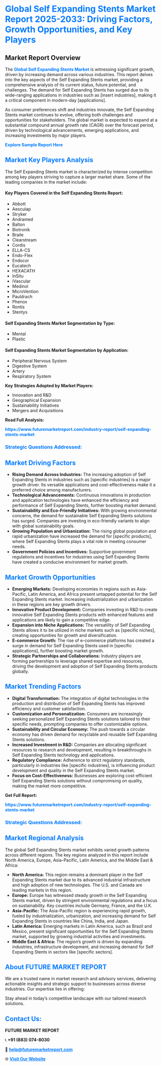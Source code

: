 <h1 style="color: #007BFF;">Global Self Expanding Stents Market Report 2025-2033: Driving Factors, Growth Opportunities, and Key Players</h1>

<section id="overview">
<h2>Market Report Overview</h2>
<p>The <a href="https://www.futuremarketreport.com/industry-report/self-expanding-stents-market" style="color: #007BFF; text-decoration: none;"><strong>Global Self Expanding Stents Market</strong></a> is witnessing significant growth, driven by increasing demand across various industries. This report delves into the key aspects of the Self Expanding Stents market, providing a comprehensive analysis of its current status, future potential, and challenges. The demand for Self Expanding Stents has surged due to its wide-ranging applications in industries such as [insert industries], making it a critical component in modern-day [applications].</p>
<p>As consumer preferences shift and industries innovate, the Self Expanding Stents market continues to evolve, offering both challenges and opportunities for stakeholders. The global market is expected to expand at a substantial compound annual growth rate (CAGR) over the forecast period, driven by technological advancements, emerging applications, and increasing investments by major players.</p>
</section>

<section id="overview">
<p><a href="https://www.futuremarketreport.com/request-sample/reportId=55612" style="color: #007BFF; text-decoration: none;"><strong>Explore Sample Report Here</strong></a></p>
</section>

<section id="key-players">
<h2 style="color: #007BFF;">Market Key Players Analysis</h2>
<p>The Self Expanding Stents market is characterized by intense competition among key players striving to capture a larger market share. Some of the leading companies in the market include:</p>
<h4>Key Players Covered in the Self Expanding Stents Report:</h4>
<ul><li>Abbott</li><li>Aesculap</li><li>Stryker</li><li>Andramed</li><li>Balton</li><li>Biotronik</li><li>Braile</li><li>Clearstream</li><li>Cordis</li><li>ELLA-CS</li><li>Endo-Flex</li><li>Endocor</li><li>Eucatech</li><li>HEXACATH</li><li>InSitu</li><li>iVascular</li><li>Medinol</li><li>MicroVention</li><li>Pauldrach</li><li>Phenox</li><li>Rontis</li><li>Stentys</li></ul>
<h4>Self Expanding Stents Market Segmentation by Type:</h4>
<ul><li>Mental</li><li>Plastic</li></ul>

<h4>Self Expanding Stents Market Segmentation by Application:</h4>
<ul><li>Peripheral Nervous System</li><li>Digestive System</li><li>Artery</li><li>Respiratory System</li></ul>
<p><strong>Key Strategies Adopted by Market Players:</strong></p>
<ul>
<li>Innovation and R&D</li>
<li>Geographical Expansion</li>
<li>Sustainability Initiatives</li>
<li>Mergers and Acquisitions</li>
</ul>
</section>

<section>
<p><strong>Read Full Analysis: </strong></p><a href="https://www.futuremarketreport.com/industry-report/self-expanding-stents-market" style="color: #007BFF; text-decoration: none;"><strong>https://www.futuremarketreport.com/industry-report/self-expanding-stents-market</strong></a>
<h3 style="color: #007BFF;">Strategic Questions Addressed:</h3>
</section>

<section id="driving-factors">
<h2 style="color: #007BFF;">Market Driving Factors</h2>
<ul>
<li><strong>Rising Demand Across Industries:</strong> The increasing adoption of Self Expanding Stents in industries such as [specific industries] is a major growth driver. Its versatile applications and cost-effectiveness make it a preferred choice among manufacturers.</li>
<li><strong>Technological Advancements:</strong> Continuous innovations in production and application technologies have enhanced the efficiency and performance of Self Expanding Stents, further boosting market demand.</li>
<li><strong>Sustainability and Eco-Friendly Initiatives:</strong> With growing environmental concerns, the demand for sustainable Self Expanding Stents solutions has surged. Companies are investing in eco-friendly variants to align with global sustainability goals.</li>
<li><strong>Growing Population and Urbanization:</strong> The rising global population and rapid urbanization have increased the demand for [specific products], where Self Expanding Stents plays a vital role in meeting consumer needs.</li>
<li><strong>Government Policies and Incentives:</strong> Supportive government regulations and incentives for industries using Self Expanding Stents have created a conducive environment for market growth.</li>
</ul>
</section>

<section id="growth-opportunities">
<h2 style="color: #007BFF;">Market Growth Opportunities</h2>
<ul>
<li><strong>Emerging Markets:</strong> Developing economies in regions such as Asia-Pacific, Latin America, and Africa present untapped potential for the Self Expanding Stents market. Increasing industrialization and urbanization in these regions are key growth drivers.</li>
<li><strong>Innovative Product Development:</strong> Companies investing in R&D to create innovative Self Expanding Stents products with enhanced features and applications are likely to gain a competitive edge.</li>
<li><strong>Expansion into Niche Applications:</strong> The versatility of Self Expanding Stents allows it to be utilized in niche markets such as [specific niches], creating opportunities for growth and diversification.</li>
<li><strong>E-commerce Growth:</strong> The rise of e-commerce platforms has created a surge in demand for Self Expanding Stents used in [specific applications], further boosting market growth.</li>
<li><strong>Strategic Partnerships and Collaborations:</strong> Industry players are forming partnerships to leverage shared expertise and resources, driving the development and adoption of Self Expanding Stents products globally.</li>
</ul>
</section>

<section id="trending-factors">
<h2 style="color: #007BFF;">Market Trending Factors</h2>
<ul>
<li><strong>Digital Transformation:</strong> The integration of digital technologies in the production and distribution of Self Expanding Stents has improved efficiency and customer satisfaction.</li>
<li><strong>Customization and Personalization:</strong> Consumers are increasingly seeking personalized Self Expanding Stents solutions tailored to their specific needs, prompting companies to offer customizable options.</li>
<li><strong>Sustainability and Circular Economy:</strong> The push towards a circular economy has driven demand for recyclable and reusable Self Expanding Stents solutions.</li>
<li><strong>Increased Investment in R&D:</strong> Companies are allocating significant resources to research and development, resulting in breakthroughs in Self Expanding Stents technology and applications.</li>
<li><strong>Regulatory Compliance:</strong> Adherence to strict regulatory standards, particularly in industries like [specific industries], is influencing product development and quality in the Self Expanding Stents market.</li>
<li><strong>Focus on Cost-Effectiveness:</strong> Businesses are exploring cost-efficient Self Expanding Stents solutions without compromising on quality, making the market more competitive.</li>
</ul>
</section>

<section>
<p><strong>Get Full Report: </strong></p><a href="https://www.futuremarketreport.com/industry-report/self-expanding-stents-market" style="color: #007BFF; text-decoration: none;"><strong>https://www.futuremarketreport.com/industry-report/self-expanding-stents-market</strong></a>
<h3 style="color: #007BFF;">Strategic Questions Addressed:</h3>
</section>


<section id="regional-analysis">
<h2 style="color: #007BFF;">Market Regional Analysis</h2>
<p>The global Self Expanding Stents market exhibits varied growth patterns across different regions. The key regions analyzed in this report include North America, Europe, Asia-Pacific, Latin America, and the Middle East & Africa:</p>
<ul>
<li><strong>North America:</strong> This region remains a dominant player in the Self Expanding Stents market due to its advanced industrial infrastructure and high adoption of new technologies. The U.S. and Canada are leading markets in this region.</li>
<li><strong>Europe:</strong> Europe has witnessed steady growth in the Self Expanding Stents market, driven by stringent environmental regulations and a focus on sustainability. Key countries include Germany, France, and the U.K.</li>
<li><strong>Asia-Pacific:</strong> The Asia-Pacific region is experiencing rapid growth, fueled by industrialization, urbanization, and increasing demand for Self Expanding Stents in countries like China, India, and Japan.</li>
<li><strong>Latin America:</strong> Emerging markets in Latin America, such as Brazil and Mexico, present significant opportunities for the Self Expanding Stents market, supported by growing industrial activities and investments.</li>
<li><strong>Middle East & Africa:</strong> The region’s growth is driven by expanding industries, infrastructure development, and increasing demand for Self Expanding Stents in sectors like [specific sectors].</li>
</ul>
</section>

<footer>
<h2 style="color: #007BFF;">About FUTURE MARKET REPORT</h2>
<p>We are a trusted name in market research and advisory services, delivering actionable insights and strategic support to businesses across diverse industries. Our expertise lies in offering:</p>

<p>Stay ahead in today’s competitive landscape with our tailored research solutions.</p>

<h2 style="color: #007BFF;">Contact Us:</h2>
<p><strong>FUTURE MARKET REPORT</strong></p>
<p>📞 <strong>+91 (883) 074-8030</strong></p>
<p>📧 <strong><a href="mailto:help@futuremarketreport.com" style="color: #007BFF;">help@futuremarketreport.com</a></strong></p>
<p>🌐 <strong><a href="https://www.futuremarketreport.com/" style="color: #007BFF;">Visit Our Website</a></strong></p>
</footer>